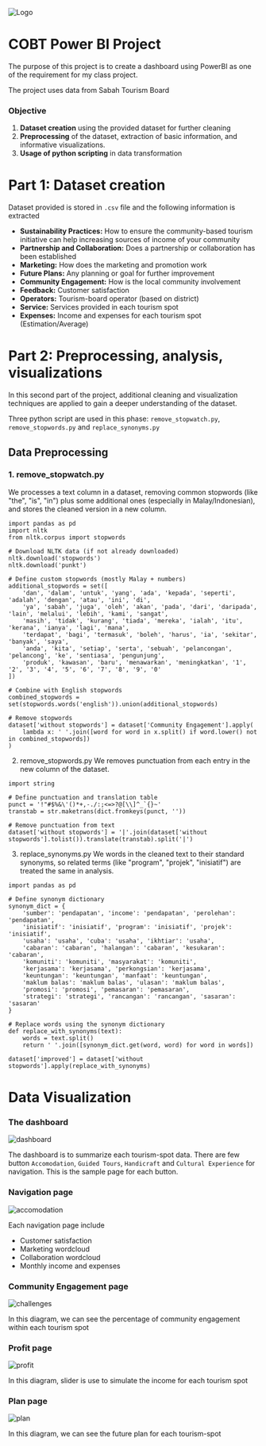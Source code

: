 
![Logo](images/bannercobt.png)


# COBT Power BI Project

The purpose of this project is to create a dashboard using PowerBI as one of the requirement for my class project.

The project uses data from Sabah Tourism Board

### Objective
1. **Dataset creation** using the provided dataset for further cleaning 
2. **Preprocessing** of the dataset, extraction of basic information, and informative visualizations.
3. **Usage of python scripting** in data transformation

# Part 1: Dataset creation
Dataset provided is stored in ```.csv``` file and the following information is extracted

- **Sustainability Practices:** How to ensure the community-based tourism initiative can help increasing sources of income of your community
- **Partnership and Collaboration:** Does a partnership or collaboration has been established
- **Marketing:** How does the marketing and promotion work
- **Future Plans:** Any planning or goal for further improvement
- **Community Engagement:** How is the local community involvement
- **Feedback:** Customer satisfaction
- **Operators:** Tourism-board operator (based on district)
- **Service:** Services provided in each tourism spot
- **Expenses:** Income and expenses for each tourism spot (Estimation/Average)

# Part 2: Preprocessing, analysis, visualizations
In this second part of the project, additional cleaning and visualization techniques are applied to gain a deeper understanding of the dataset.

Three python script are used in this phase: ```remove_stopwatch.py```, ```remove_stopwords.py``` and ```replace_synonyms.py```

## Data Preprocessing
### 1. remove_stopwatch.py
We processes a text column in a dataset, removing common stopwords (like "the", "is", "in") plus some additional ones (especially in Malay/Indonesian), and stores the cleaned version in a new column.
```
import pandas as pd
import nltk
from nltk.corpus import stopwords

# Download NLTK data (if not already downloaded)
nltk.download('stopwords')
nltk.download('punkt')

# Define custom stopwords (mostly Malay + numbers)
additional_stopwords = set([
    'dan', 'dalam', 'untuk', 'yang', 'ada', 'kepada', 'seperti', 'adalah', 'dengan', 'atau', 'ini', 'di',
    'ya', 'sabah', 'juga', 'oleh', 'akan', 'pada', 'dari', 'daripada', 'lain', 'melalui', 'lebih', 'kami', 'sangat',
    'masih', 'tidak', 'kurang', 'tiada', 'mereka', 'ialah', 'itu', 'kerana', 'ianya', 'lagi', 'mana',
    'terdapat', 'bagi', 'termasuk', 'boleh', 'harus', 'ia', 'sekitar', 'banyak', 'saya',
    'anda', 'kita', 'setiap', 'serta', 'sebuah', 'pelancongan', 'pelancong', 'ke', 'sentiasa', 'pengunjung',
    'produk', 'kawasan', 'baru', 'menawarkan', 'meningkatkan', '1', '2', '3', '4', '5', '6', '7', '8', '9', '0'
])

# Combine with English stopwords
combined_stopwords = set(stopwords.words('english')).union(additional_stopwords)

# Remove stopwords
dataset['without stopwords'] = dataset['Community Engagement'].apply(
    lambda x: ' '.join([word for word in x.split() if word.lower() not in combined_stopwords])
)
```

2. remove_stopwords.py 
We removes punctuation from each entry in the new column of the dataset.
```
import string

# Define punctuation and translation table
punct = '!"#$%&\'()*+,-./:;<=>?@[\\]^_`{}~'
transtab = str.maketrans(dict.fromkeys(punct, ''))

# Remove punctuation from text
dataset['without stopwords'] = '|'.join(dataset['without stopwords'].tolist()).translate(transtab).split('|')

```


3. replace_synonyms.py 
We words in the cleaned text to their standard synonyms, so related terms (like "program", "projek", "inisiatif") are treated the same in analysis.
```
import pandas as pd

# Define synonym dictionary
synonym_dict = {
    'sumber': 'pendapatan', 'income': 'pendapatan', 'perolehan': 'pendapatan',
    'inisiatif': 'inisiatif', 'program': 'inisiatif', 'projek': 'inisiatif',
    'usaha': 'usaha', 'cuba': 'usaha', 'ikhtiar': 'usaha',
    'cabaran': 'cabaran', 'halangan': 'cabaran', 'kesukaran': 'cabaran',
    'komuniti': 'komuniti', 'masyarakat': 'komuniti',
    'kerjasama': 'kerjasama', 'perkongsian': 'kerjasama',
    'keuntungan': 'keuntungan', 'manfaat': 'keuntungan',
    'maklum balas': 'maklum balas', 'ulasan': 'maklum balas',
    'promosi': 'promosi', 'pemasaran': 'pemasaran',
    'strategi': 'strategi', 'rancangan': 'rancangan', 'sasaran': 'sasaran'
}

# Replace words using the synonym dictionary
def replace_with_synonyms(text):
    words = text.split()
    return ' '.join([synonym_dict.get(word, word) for word in words])

dataset['improved'] = dataset['without stopwords'].apply(replace_with_synonyms)

```

# Data Visualization
### The dashboard
![dashboard](images/dashboard.png)

The dashboard is to summarize each tourism-spot data. 
There are few button ```Accomodation```, ```Guided Tours```, ```Handicraft``` and ```Cultural Experience``` for navigation. This is the sample page for each button.

### Navigation page
![accomodation](images/accomodation.png)

Each navigation page include
- Customer satisfaction
- Marketing wordcloud
- Collaboration wordcloud
- Monthly income and expenses

### Community Engagement page
![challenges](images/challenges.png)

In this diagram, we can see the percentage of community engagement within each tourism spot

### Profit page
![profit](images/profit.png)

In this diagram, slider is use to simulate the income for each tourism spot

### Plan page
![plan](images/plan.png)

In this diagram, we can see the future plan for each tourism-spot
